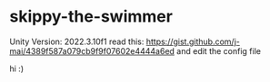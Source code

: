 # skippy-the-swimmer
Unity Version: 2022.3.10f1
read this: https://gist.github.com/j-mai/4389f587a079cb9f9f07602e4444a6ed and edit the config file 

hi :)
